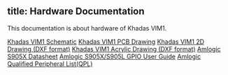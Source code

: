title: Hardware Documentation
---

This documentation is about hardware of Khadas VIM1.

[Khadas VIM1 Schematic](https://dl.Khadas.com/Hardware/VIM1/Schematic/VIM_V12_Sch.pdf)
[Khadas VIM1 PCB Drawing](https://dl.Khadas.com/Hardware/VIM1/Schematic/VIM_V12_Silk.pdf)
[Khadas VIM1 2D Drawing (DXF format)](https://dl.Khadas.com/Hardware/VIM1/DXF/VIM1.dxf)
[Khadas VIM1 Acrylic Drawing (DXF format)](https://dl.Khadas.com/Hardware/VIM1/DXF/VIM1_Acrylic_top-bottom.7z)
[Amlogic S905X Datasheet](https://dl.Khadas.com/Hardware/VIM1/Datasheet/S905X_Datasheet%20V0.3%2020170314publicversion-Wesion.pdf)
[Amlogic S905X/S905L GPIO User Guide](https://dl.Khadas.com/Hardware/VIM1/Datasheet/Amlogic%20S905X%20S905L%20GPIO%20User%20Guide%20V0.2-Wesion.pdf)
[Amlogic Qualified Peripheral List(QPL)](https://dl.Khadas.com/Hardware/VIM1/Datasheet/Amlogic_STB_Release_V3.3_QPL20170609-Wesion.pdf)

